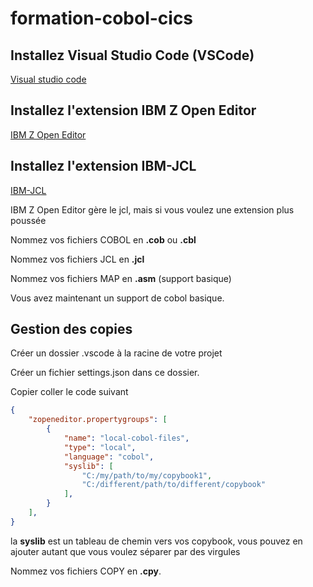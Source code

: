 # formation-cobol-cics

## Installez Visual Studio Code (VSCode)

[Visual studio code](https://code.visualstudio.com/)

## Installez l'extension IBM Z Open Editor

[IBM Z Open Editor](https://marketplace.visualstudio.com/items?itemName=IBM.zopeneditor)

## Installez l'extension IBM-JCL

[IBM-JCL](https://marketplace.visualstudio.com/items?itemName=kelosky.ibm-jcl)

IBM Z Open Editor gère le jcl, mais si vous voulez une extension plus poussée

Nommez vos fichiers COBOL en **.cob** ou **.cbl**

Nommez vos fichiers JCL en **.jcl**

Nommez vos fichiers MAP en **.asm** (support basique)

Vous avez maintenant un support de cobol basique.

## Gestion des copies

Créer un dossier .vscode à la racine de votre projet

Créer un fichier settings.json dans ce dossier.

Copier coller le code suivant

```json
{
    "zopeneditor.propertygroups": [
        {
            "name": "local-cobol-files",
            "type": "local",
            "language": "cobol",
            "syslib": [
                "C:/my/path/to/my/copybook1",
                "C:/different/path/to/different/copybook"
            ],
        }
    ],
}
```

la **syslib** est un tableau de chemin vers vos copybook, vous pouvez en ajouter autant que vous voulez séparer par des virgules

Nommez vos fichiers COPY en **.cpy**.
